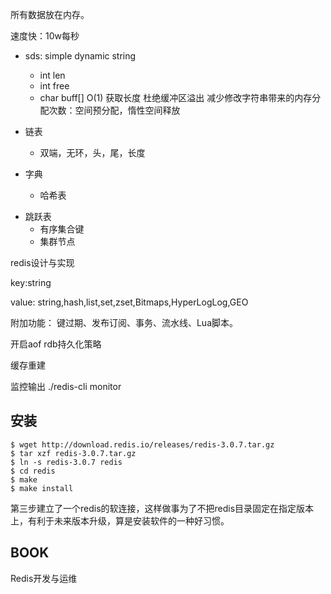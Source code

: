 
所有数据放在内存。

速度快：10w每秒

* sds: simple dynamic string
  * int len
  * int free
  * char buff[]
O(1) 获取长度
杜绝缓冲区溢出
减少修改字符串带来的内存分配次数：空间预分配，惰性空间释放

* 链表
  * 双端，无环，头，尾，长度
* 字典
  - 哈希表
- 跳跃表
  - 有序集合键
  - 集群节点


redis设计与实现


key:string

value:
string,hash,list,set,zset,Bitmaps,HyperLogLog,GEO

附加功能：
键过期、发布订阅、事务、流水线、Lua脚本。


开启aof rdb持久化策略

缓存重建


监控输出
./redis-cli monitor


## 安装
```
$ wget http://download.redis.io/releases/redis-3.0.7.tar.gz
$ tar xzf redis-3.0.7.tar.gz
$ ln -s redis-3.0.7 redis
$ cd redis
$ make
$ make install
```
第三步建立了一个redis的软连接，这样做事为了不把redis目录固定在指定版本上，有利于未来版本升级，算是安装软件的一种好习惯。


## BOOK
Redis开发与运维

